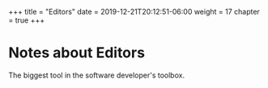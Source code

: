 +++
title = "Editors"
date = 2019-12-21T20:12:51-06:00
weight = 17
chapter = true
+++

# Notes about Editors

The biggest tool in the software developer's toolbox.
